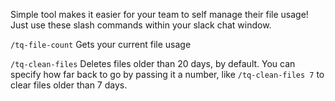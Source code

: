 Simple tool makes it easier for your team to self manage their file usage! Just use these slash commands within your slack chat window.

`/tq-file-count`
Gets your current file usage

`/tq-clean-files`
Deletes files older than 20 days, by default. You can specify how far back to go by passing it a number, like `/tq-clean-files 7` to clear files older than 7 days.
